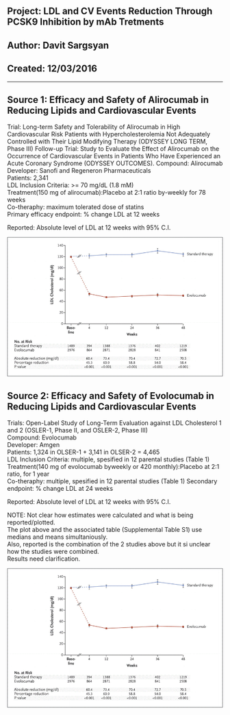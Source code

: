 ## Project: LDL and CV Events Reduction Through PCSK9 Inhibition by mAb Tretments   
## Author: Davit Sargsyan
## Created: 12/03/2016
---
## Source 1: Efficacy and Safety of Alirocumab in Reducing Lipids and Cardiovascular Events  

Trial: Long-term Safety and Tolerability of Alirocumab in High Cardiovascular Risk Patients with Hypercholesterolemia Not Adequately Controlled with Their Lipid Modifying Therapy (ODYSSEY LONG TERM, Phase III)
Follow-up Trial: Study to Evaluate the Effect of Alirocumab on the Occurrence of Cardiovascular Events in Patients Who Have Experienced an Acute Coronary Syndrome (ODYSSEY OUTCOMES).
Compound: Alirocumab  
Developer: Sanofi and Regeneron Pharmaceuticals  
Patients: 2,341  
LDL Inclusion Criteria: >= 70 mg/dL (1.8 mM)  
Treatment(150 mg of alirocumab):Placebo at 2:1 ratio by-weekly for 78 weeks     
Co-theraphy: maximum tolerated dose of statins  
Primary efficacy endpoint: % change LDL at 12 weeks  

Reported: Absolute level of LDL at 12 weeks with 95% C.I. 

![Alt text](media/evolocumab_plot.gif)  

## Source 2: Efficacy and Safety of Evolocumab in Reducing Lipids and Cardiovascular Events

Trials: Open-Label Study of Long-Term Evaluation against LDL Cholesterol 1 and 2 (OSLER-1, Phase II, and OSLER-2, Phase III)  
Compound: Evolocumab  
Developer: Amgen  
Patients: 1,324 in OLSER-1 + 3,141 in OLSER-2 = 4,465  
LDL Inclusion Criteria: multiple, spesified in 12 parental studies (Table 1)  
Treatment(140 mg of evolocumab byweekly or 420 monthly):Placebo at 2:1 ratio, for 1 year  
Co-theraphy: multiple, spesified in 12 parental studies (Table 1) 
Secondary endpoint: % change LDL at 24 weeks 

Reported: Absolute level of LDL at 12 weeks with 95% C.I.  

NOTE: Not clear how estimates were calculated and what is being reported/plotted.    
The plot above and the associated table (Supplemental Table S1) use medians and means simultaniously.  
Also, reported is the combination of the 2 studies above but it si unclear how the studies were combined.  
Results need clarification. 

![Alt text](media/evolocumab_plot.gif)  